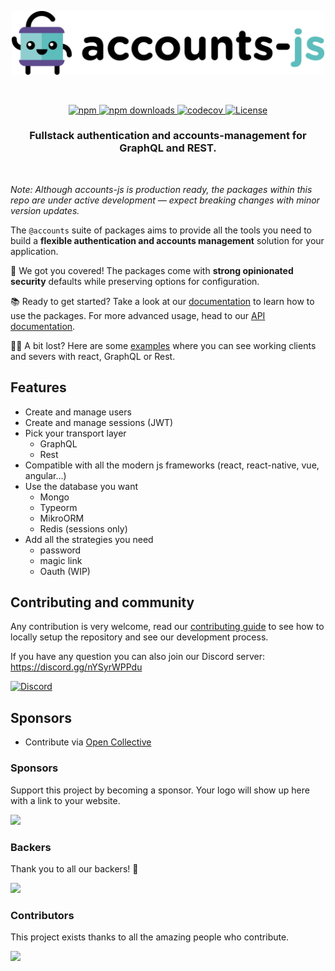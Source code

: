 <p align="center">
  <a href="https://www.accountsjs.com">
    <img alt="accounts-js logo" src="https://github.com/accounts-js/accounts/blob/master/website/static/img/logo.png?raw=true" width="500">
  </a>
</p>

<br>

<p align="center">
  <a href="https://www.npmjs.com/package/@accounts/server">
   <img alt="npm" src="https://img.shields.io/npm/v/@accounts/server">
  </a>
  <a href="https://www.npmjs.com/package/@accounts/server">
   <img alt="npm downloads" src="https://img.shields.io/npm/dm/@accounts/server">
  </a>
  <a href="https://codecov.io/gh/accounts-js/accounts">
   <img alt="codecov" src="https://img.shields.io/codecov/c/github/accounts-js/accounts">
  </a>
  <a href="https://github.com/accounts-js/accounts/blob/master/LICENSE">
   <img alt="License" src="https://img.shields.io/github/license/accounts-js/accounts">
  </a>
</p>

<h3 align="center">
  Fullstack authentication and accounts-management for GraphQL and REST.
</h3>

<br>

_Note: Although accounts-js is production ready, the packages within this repo are under active development — expect breaking changes with minor version updates._

The `@accounts` suite of packages aims to provide all the tools you need to build a **flexible authentication and accounts management** solution for your application.

🔐 We got you covered! The packages come with **strong opinionated security** defaults while preserving options for configuration.

📚 Ready to get started? Take a look at our [documentation](https://www.accountsjs.com/docs/introduction) to learn how to use the packages. For more advanced usage, head to our [API documentation](https://www.accountsjs.com/docs/api/server/index).

🙋‍♀️ A bit lost? Here are some [examples](https://github.com/accounts-js/accounts/tree/master/examples) where you can see working clients and severs with react, GraphQL or Rest.

## Features

- Create and manage users
- Create and manage sessions (JWT)
- Pick your transport layer
  - GraphQL
  - Rest
- Compatible with all the modern js frameworks (react, react-native, vue, angular...)
- Use the database you want
  - Mongo
  - Typeorm
  - MikroORM
  - Redis (sessions only)
- Add all the strategies you need
  - password
  - magic link
  - Oauth (WIP)

## Contributing and community

Any contribution is very welcome, read our [contributing guide](CONTRIBUTING.md) to see how to locally setup the repository and see our development process.

If you have any question you can also join our Discord server: https://discord.gg/nYSyrWPPdu

[![Discord](https://github.com/darkbasic/accounts/assets/1047358/683b86e4-4553-4d5b-a338-089be4936f2e)](https://discord.gg/nYSyrWPPdu)

## Sponsors

- Contribute via [Open Collective](https://opencollective.com/accounts-js)

### Sponsors

Support this project by becoming a sponsor. Your logo will show up here with a link to your website.

<a href="https://github.com/accounts-js/accounts/graphs/contributors"><img src="https://opencollective.com/accounts-js/sponsors.svg?width=890" /></a>

### Backers

Thank you to all our backers! 🙏

<a href="https://opencollective.com/accounts-js#backers" target="_blank"><img src="https://opencollective.com/accounts-js/backers.svg?width=890" /></a>

### Contributors

This project exists thanks to all the amazing people who contribute.

<a href="https://github.com/accounts-js/accounts/graphs/contributors"><img src="https://opencollective.com/accounts-js/contributors.svg?width=890" /></a>
